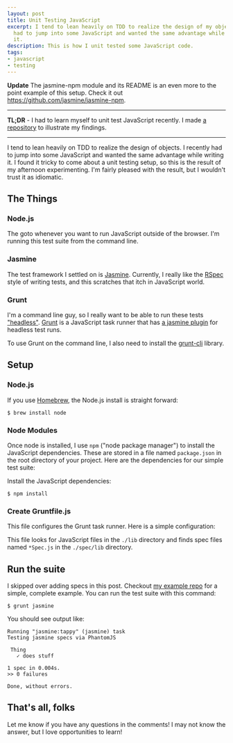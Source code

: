 ```yaml
---
layout: post
title: Unit Testing JavaScript
excerpt: I tend to lean heavily on TDD to realize the design of my objects. I recently
  had to jump into some JavaScript and wanted the same advantage while writing
  it.
description: This is how I unit tested some JavaScript code.
tags:
- javascript
- testing
---
```


**Update** The jasmine-npm module and its README is an even more to the point example of this setup. Check it out https://github.com/jasmine/jasmine-npm.

---

**TL;DR** - I had to learn myself to unit test JavaScript recently. I made [a repository](https://github.com/iamvery/js-unit-testing-example)
to illustrate my findings.

---

I tend to lean heavily on TDD to realize the design of objects. I recently
had to jump into some JavaScript and wanted the same advantage while writing
it. I found it tricky to come about a unit testing setup, so this is the
result of my afternoon experimenting. I'm fairly pleased with the result, but
I wouldn't trust it as idiomatic.

## The Things

### Node.js

The goto whenever you want to run JavaScript outside of the browser. I'm
running this test suite from the command line.

### Jasmine

The test framework I settled on is [Jasmine](http://jasmine.github.io).
Currently, I really like the [RSpec](https://relishapp.com/rspec) style of
writing tests, and this scratches that itch in JavaScript world.

### Grunt

I'm a command line guy, so I really want to be able to run these tests
["headless"](http://phantomjs.org/headless-testing.html). [Grunt](http://gruntjs.com)
is a JavaScript task runner that has [a jasmine plugin](https://github.com/gruntjs/grunt-contrib-jasmine)
for headless test runs.

To use Grunt on the command line, I also need to install the [grunt-cli](https://github.com/gruntjs/grunt-cli)
library.

## Setup

### Node.js

If you use [Homebrew](http://brew.sh), the Node.js install is straight forward:

    $ brew install node

### Node Modules

Once node is installed, I use `npm` ("node package manager") to install
the JavaScript dependencies. These are stored in a file named `package.json` in
the root directory of your project. Here are the dependencies for our simple
test suite:

<script src="http://gist-it.appspot.com/https://github.com/iamvery/js-unit-testing-example/blob/master/package.json"></script>

Install the JavaScript dependencies:

    $ npm install

### Create Gruntfile.js

This file configures the Grunt task runner. Here is a simple configuration:

<script src="http://gist-it.appspot.com/https://github.com/iamvery/js-unit-testing-example/blob/master/Gruntfile.js"></script>

This file looks for JavaScript files in the `./lib` directory and finds spec
files named `*Spec.js` in the `./spec/lib` directory.

## Run the suite

I skipped over adding specs in this post. Checkout [my example repo](https://github.com/iamvery/js-unit-testing-example)
for a simple, complete example. You can run the test suite with this command:

    $ grunt jasmine

You should see output like:

    Running "jasmine:tappy" (jasmine) task
    Testing jasmine specs via PhantomJS

     Thing
       ✓ does stuff

    1 spec in 0.004s.
    >> 0 failures

    Done, without errors.

## That's all, folks

Let me know if you have any questions in the comments! I may not know the
answer, but I love opportunities to learn!
